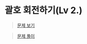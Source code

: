 # 괄호 회전하기(Lv 2.)

> [문제 보기](https://school.programmers.co.kr/learn/courses/30/lessons/76502)  

> [문제 풀이](https://moxie2ks.notion.site/Programmers-76502-72560fe83e2846cea9244e1d176de14a)